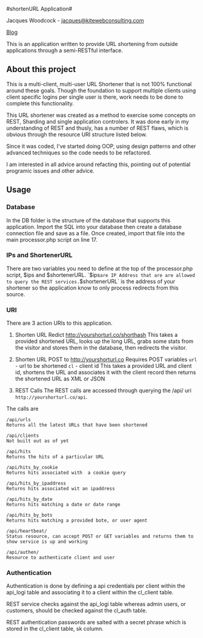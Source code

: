 #shortenURL Application#

Jacques Woodcock - [jacques@kitewebconsulting.com](jacques@kitewebconsulting.com)

[Blog](http://jacqueswoodcock.tumblr.com/)

This is an application written to provide URL shortening from outside applications through a semi-RESTful interface.

About this project
-----------------
This is a multi-client, multi-user URL Shortener that is not 100% functional around these goals. Though the foundation to support multiple clients using client specific logins per single user is there, work needs to be done to complete this functionality. 

This URL shortener was created as a method to exercise some concepts on REST, Sharding and single application controlers. It was done early in my understanding of REST and thusly, has a number of REST flaws, which is obvious through the resource URI structure listed below.

Since it was coded, I've started doing OOP, using design patterns and other advanced techniques so the code needs to be refactored. 

I am interested in all advice around refacting this, pointing out of potential programic issues and other advice. 

Usage
-----

### Database
In the DB folder is the structure of the database that supports this application. Import the SQL into your database then create a database connection file and save as a file. Once created, import that file into the main processor.php script on line 17.

### IPs and ShortenerURL
There are two variables you need to define at the top of the processor.php script, $ips and $shortenerURL.
`$ips` are IP Address that are are allowed to query the REST services.
`$shortenerURL` is the address of your shortener so the application know to only process redirects from this source.

### URI
There are 3 action  URIs to this application.

1. Shorten URL Redict
    http://yourshorturl.co/shorthash
This takes a provided shortened URL, looks up the long URL, grabs some stats from the visitor and stores them in the database, then redirects the visitor. 

2. Shorten URL 
    POST to http://yourshorturl.co 
    Requires POST variables
        `url` - url to be shortened
        `cl`  - client id 
This takes a provided URL and client id, shortens the URL and associates it with the client record then returns the shortened URL as XML or JSON

3. REST Calls
The REST calls are accessed through querying the /api/ uri `http://yourshorturl.co/api`. 

The calls are 

    /api/urls
    Returns all the latest URLs that have been shortened

    /api/clients
    Not built out as of yet

    /api/hits
    Returns the hits of a particular URL 

    /api/hits_by_cookie
    Returns hits associated with  a cookie query

    /api/hits_by_ipaddress
    Returns hits associated wit an ipaddress

    /api/hits_by_date
    Returns hits matching a date or date range

    /api/hits_by_bots
    Returns hits matching a provided bote, or user agent

    /api/heartbeat/
    Status resource, can accept POST or GET variables and returns them to show service is up and working

    /api/authen/
    Resource to authenticate client and user

### Authentication
Authentication is done by defining a api credentials per client within the api_logi table and associating it to a client within the cl_client table. 

REST service checks against the api_logi table whereas admin users, or customers, should be checked against the cl_auth table. 

REST authentication passwords are salted with a secret phrase which is stored in the cl_client table, sk column. 


 
